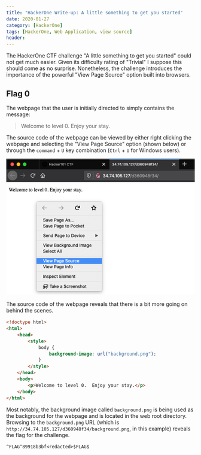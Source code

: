 ```yaml
---
title: "HackerOne Write-up: A little something to get you started"
date: 2020-01-27
category: [HackerOne]
tags: [HackerOne, Web Application, view source]
header:
---
```


The HackerOne CTF challenge "A little something to get you started" could not get much easier. Given its difficulty rating of "Trivial" I suppose this should come as no surprise. Nonetheless, the challenge introduces the importance of the powerful "View Page Source" option built into browsers.

## Flag 0
The webpage that the user is initially directed to simply contains the message:

> Welcome to level 0. Enjoy your stay.

The source code of the webpage can be viewed by either right clicking the webpage and selecting the "View Page Source" option (shown below) or through the `command` + `U` key combination (`Ctrl` + `U` for Windows users).

![view_source](/assets/images/h1/littlesomething/view_source.png)

The source code of the webpage reveals that there is a bit more going on behind the scenes.

```html
<!doctype html>
<html>
	<head>
		<style>
			body {
				background-image: url("background.png");
			}
		</style>
	</head>
	<body>
		<p>Welcome to level 0.  Enjoy your stay.</p>
	</body>
</html>
```

Most notably, the background image called `background.png` is being used as the background for the webpage and is located in the web root directory. Browsing to the `background.png` URL (which is `http://34.74.105.127/d360948f34/background.png`, in this example) reveals the flag for the challenge.

```
^FLAG^89918b3bf<redacted>$FLAG$
```
